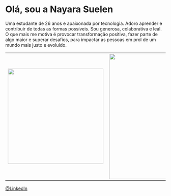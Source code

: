 


<h1>Olá, sou a Nayara Suelen</h1>
<p>Uma estudante de 26 anos e apaixonada por tecnologia. Adoro aprender e contribuir de todas as formas possíveis. Sou generosa, colaborativa e leal. O que mais me motiva é provocar transformação positiva, fazer parte de algo maior e superar desafios, para impactar as pessoas em prol de um mundo mais justo e evoluído.</p>
<center>
<table>
    <tr>
        <td><img width="300px" align="left" src="https://github-readme-stats.vercel.app/api/top-langs/?username=NayDev&hide=html&layout=compact&theme=buefy" /></td>
        <td><img width="395px" align="left" src="https://github-readme-stats.vercel.app/api?username=NayDev&theme=buefy"/></td>
    </tr>   
</table>
</center>


<!--
**NayDev/NayDev** is a ✨ _special_ ✨ repository because its `README.md` (this file) appears on your GitHub profile.

Here are some ideas to get you started:

- 🔭 I’m currently working on ...
- 🌱 I’m currently learning ...
- 👯 I’m looking to collaborate on ...
- 🤔 I’m looking for help with ...
- 💬 Ask me about ...
- 📫 How to reach me: ...
- 😄 Pronouns: ...
- ⚡ Fun fact: ...
-->
[@LinkedIn](https://www.linkedin.com/in/nayara-suelen-382420137/)
